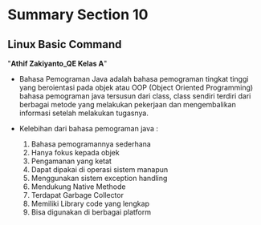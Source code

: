 # Summary Section 10
## Linux Basic Command
"**Athif Zakiyanto_QE Kelas A**"

-  Bahasa Pemograman Java adalah bahasa pemograman tingkat tinggi yang beroientasi pada objek atau OOP (Object Oriented Programming) bahasa pemograman java tersusun dari class, class sendiri terdiri dari berbagai metode yang melakukan pekerjaan dan mengembalikan informasi setelah melakukan tugasnya.

- Kelebihan dari bahasa pemograman java :
  1. Bahasa pemogramannya sederhana
  2. Hanya fokus kepada objek 
  3. Pengamanan yang ketat
  4. Dapat dipakai di operasi sistem manapun
  5. Menggunakan sistem exception handling
  6. Mendukung Native Methode
  7. Terdapat Garbage Collector
  8. Memiliki Library code yang lengkap
  9. Bisa digunakan di berbagai platform
  
